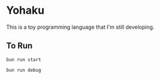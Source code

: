 # Yohaku

This is a toy programming language that I'm still developing.

## To Run

```shell
bun run start

bun run debug
```
